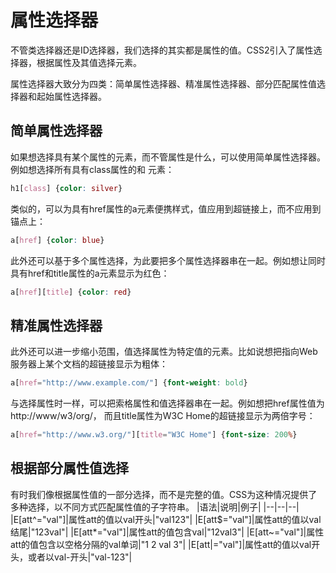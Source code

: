 # 属性选择器
不管类选择器还是ID选择器，我们选择的其实都是属性的值。CSS2引入了属性选择器，根据属性及其值选择元素。

属性选择器大致分为四类：简单属性选择器、精准属性选择器、部分匹配属性值选择器和起始属性选择器。

## 简单属性选择器
如果想选择具有某个属性的元素，而不管属性是什么，可以使用简单属性选择器。例如想选择所有具有class属性的和
元素：
```CSS
h1[class] {color: silver}
```

类似的，可以为具有href属性的a元素便携样式，值应用到超链接上，而不应用到锚点上：
```CSS
a[href] {color: blue}
```

此外还可以基于多个属性选择，为此要把多个属性选择器串在一起。例如想让同时具有href和title属性的a元素显示为红色：
```CSS
a[href][title] {color: red}
```

## 精准属性选择器
此外还可以进一步缩小范围，值选择属性为特定值的元素。比如说想把指向Web服务器上某个文档的超链接显示为粗体：
```CSS
a[href="http://www.example.com/"] {font-weight: bold}
```

与选择属性时一样，可以把索格属性和值选择器串在一起。例如想把href属性值为http://www/w3/org/， 而且title属性为W3C Home的超链接显示为两倍字号：
```CSS
a[href="http://www.w3.org/"][title="W3C Home"] {font-size: 200%}
```


## 根据部分属性值选择
有时我们像根据属性值的一部分选择，而不是完整的值。CSS为这种情况提供了多种选择，以不同方式匹配属性值的子字符串。
|语法|说明|例子|
|--|--|--|
|E[att^="val"]|属性att的值以val开头|"val123"|
|E[att$="val"]|属性att的值以val结尾|"123val"|
|E[att*="val"]|属性att的值包含val|"12val3"|
|E[att~="val"]|属性att的值包含以空格分隔的val单词|"1 2 val 3"|
|E[att\|="val"]|属性att的值以val开头，或者以val-开头|"val-123"|